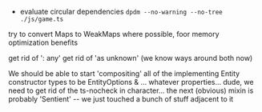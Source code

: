 - evaluate circular dependencies
`dpdm --no-warning --no-tree ./js/game.ts`

try to convert Maps to WeakMaps where possible, foor memory optimization benefits

get rid of ': any'
get rid of 'as unknown'
(we know ways around both now)

We should be able to start 'compositing' all of the implementing Entity constructor types
to be EntityOptions & ... whatever properties...
dude, we need to get rid of the ts-nocheck in character...
the next (obvious) mixin is probably 'Sentient' -- we just touched a bunch of stuff adjacent to it